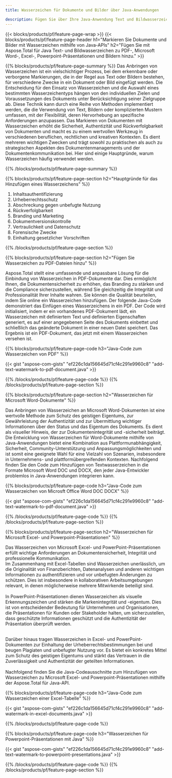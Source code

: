 ```yaml
---
title: Wasserzeichen für Dokumente und Bilder über Java-Anwendungen

description: Fügen Sie über Ihre Java-Anwendung Text und Bildwasserzeichen zu Dokumenten wie Microsoft Word, Excel, PowerPoint, PDF und Bildern hinzu. Fügen Sie online per App kostenloses Text- oder Bildwasserzeichen hinzu.
---
```


{{< blocks/products/pf/feature-page-wrap >}}
{{< blocks/products/pf/feature-page-header h1="Markieren Sie Dokumente und Bilder mit Wasserzeichen mithilfe von Java-APIs" h2="Fügen Sie mit Aspose.Total für Java Text- und Bildwasserzeichen zu PDF-, Microsoft Word-, Excel-, Powerpoint-Präsentationen und Bildern hinzu." >}}

{{% blocks/products/pf/feature-page-summary %}}
Das Anbringen von Wasserzeichen ist ein vielschichtiger Prozess, bei dem erkennbare oder verborgene Markierungen, die in der Regel aus Text oder Bildern bestehen, für verschiedene Zwecke in ein Dokument oder Bild eingefügt werden. Die Entscheidung für den Einsatz von Wasserzeichen und die Auswahl eines bestimmten Wasserzeichentyps hängen von den individuellen Zielen und Voraussetzungen des Dokuments unter Berücksichtigung seiner Zielgruppe ab. Diese Technik kann durch eine Reihe von Methoden implementiert werden, die die Verwendung von Text, Bildern oder komplizierten Mustern umfassen, mit der Flexibilität, deren Hervorhebung an spezifische Anforderungen anzupassen. Das Markieren von Dokumenten mit Wasserzeichen erhöht die Sicherheit, Authentizität und Rückverfolgbarkeit von Dokumenten und macht es zu einem wertvollen Werkzeug in verschiedenen beruflichen, rechtlichen und kreativen Kontexten. Es dient mehreren wichtigen Zwecken und trägt sowohl zu praktischen als auch zu strategischen Aspekten des Dokumentenmanagements und der Dokumentenkommunikation bei. Hier sind einige Hauptgründe, warum Wasserzeichen häufig verwendet werden.

{{% /blocks/products/pf/feature-page-summary  %}}

{{% blocks/products/pf/feature-page-section  h2="Hauptgründe für das Hinzufügen eines Wasserzeichens" %}}

1. Inhaltsauthentifizierung
1. Urheberrechtsschutz
1. Abschreckung gegen unbefugte Nutzung
1. Rückverfolgbarkeit
1. Branding und Marketing
1. Dokumentversionskontrolle
1. Vertraulichkeit und Datenschutz
1. Forensische Zwecke
1. Einhaltung gesetzlicher Vorschriften

{{% /blocks/products/pf/feature-page-section %}}

{{% blocks/products/pf/feature-page-section  h2="Fügen Sie Wasserzeichen zu PDF-Dateien hinzu" %}}

Aspose.Total stellt eine umfassende und anpassbare Lösung für die Einbindung von Wasserzeichen in PDF-Dokumente dar. Dies ermöglicht Ihnen, die Dokumentensicherheit zu erhöhen, das Branding zu stärken und die Compliance sicherzustellen, während Sie gleichzeitig die Integrität und Professionalität Ihrer Inhalte wahren. Sie können die Qualität beurteilen, indem Sie online ein Wasserzeichen hinzufügen. Der folgende Java-Code demonstriert das Einfügen eines Wasserzeichens in ein PDF. Der Code wird initialisiert, indem er ein vorhandenes PDF-Dokument lädt, ein Wasserzeichen mit definiertem Text und definierten Eigenschaften generiert, es auf einer angegebenen Seite des Dokuments einbettet und schließlich das geänderte Dokument in einer neuen Datei speichert. Das Ergebnis ist ein PDF-Dokument, das jetzt mit einem Wasserzeichen versehen ist.

{{% blocks/products/pf/feature-page-code h3="Java-Code zum Wasserzeichen von PDF" %}}

{{< gist "aspose-com-gists" "ef226c1da156645d71cf4c291e9960c8" "add-text-watermark-to-pdf-document.java" >}}

{{% /blocks/products/pf/feature-page-code  %}}
{{% /blocks/products/pf/feature-page-section %}}

{{% blocks/products/pf/feature-page-section  h2="Wasserzeichen für Microsoft Word-Dokumente" %}}

Das Anbringen von Wasserzeichen an Microsoft Word-Dokumenten ist eine wertvolle Methode zum Schutz des geistigen Eigentums, zur Gewährleistung der Authentizität und zur Übermittlung wichtiger Informationen über den Status und das Eigentum des Dokuments. Es dient als visueller Hinweis, der zur Dokumentenintegrität und -sicherheit beiträgt. Die Entwicklung von Wasserzeichen für Word-Dokumente mithilfe von Java-Anwendungen bietet eine Kombination aus Plattformunabhängigkeit, Sicherheit, Community-Unterstützung und Anpassungsmöglichkeiten und ist somit eine geeignete Wahl für eine Vielzahl von Szenarien, insbesondere in Unternehmens- und plattformübergreifenden Kontexten. Nachfolgend finden Sie den Code zum Hinzufügen von Textwasserzeichen in die Formate Microsoft Word DOC und DOCX, den jeder Java-Entwickler problemlos in Java-Anwendungen integrieren kann.

{{% blocks/products/pf/feature-page-code h3="Java-Code zum Wasserzeichen von Microsft Office Word DOC DOCX" %}}

{{< gist "aspose-com-gists" "ef226c1da156645d71cf4c291e9960c8" "add-text-watermark-to-pdf-document.java" >}}

{{% /blocks/products/pf/feature-page-code  %}}
{{% /blocks/products/pf/feature-page-section %}}


{{% blocks/products/pf/feature-page-section  h2="Wasserzeichen für Microsoft Excel- und Powerpoint-Präsentationen" %}}

Das Wasserzeichen von Microsoft Excel- und PowerPoint-Präsentationen erfüllt wichtige Anforderungen an Dokumentensicherheit, Integrität und professionelle Kommunikation. <br />
Im Zusammenhang mit Excel-Tabellen sind Wasserzeichen unerlässlich, um die Originalität von Finanzberichten, Datenanalysen und anderen wichtigen Informationen zu authentifizieren und vor unbefugten Änderungen zu schützen. Dies ist insbesondere in kollaborativen Arbeitsumgebungen relevant, in denen möglicherweise mehrere Mitwirkende beteiligt sind. 
<br /><br />
In PowerPoint-Präsentationen dienen Wasserzeichen als visuelle Erkennungszeichen und stärken die Markenintegrität und -eigentum. Dies ist von entscheidender Bedeutung für Unternehmen und Organisationen, die Präsentationen für Kunden oder Stakeholder halten, um sicherzustellen, dass geschützte Informationen geschützt und die Authentizität der Präsentation überprüft werden. <br /><br />

Darüber hinaus tragen Wasserzeichen in Excel- und PowerPoint-Dokumenten zur Einhaltung der Urheberrechtsbestimmungen bei und beugen Plagiaten und unbefugter Nutzung vor. Es bietet ein konkretes Mittel zum Schutz des geistigen Eigentums und stärkt das Vertrauen in die Zuverlässigkeit und Authentizität der geteilten Informationen.<br /><br />
Nachfolgend finden Sie die Java-Codeausschnitte zum Hinzufügen von Wasserzeichen zu Microsoft Excel- und Powerpoint-Präsentationen mithilfe der Aspose.Total für Java-API.

{{% blocks/products/pf/feature-page-code h3="Java-Code zum Wasserzeichen einer Excel-Tabelle" %}}

{{< gist "aspose-com-gists" "ef226c1da156645d71cf4c291e9960c8" "add-watermark-in-excel-documents.java" >}}

{{% /blocks/products/pf/feature-page-code  %}}

{{% blocks/products/pf/feature-page-code h3="Wasserzeichen für Powerpoint-Präsentationen mit Java" %}}

{{< gist "aspose-com-gists" "ef226c1da156645d71cf4c291e9960c8" "add-text-watermark-to-powerpoint-presentations.java" >}}

{{% /blocks/products/pf/feature-page-code  %}}
{{% /blocks/products/pf/feature-page-section %}}